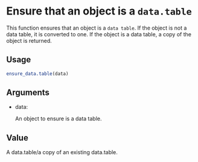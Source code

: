 # Ensure that an object is a `data.table`

This function ensures that an object is a `data table`. If the object is
not a data table, it is converted to one. If the object is a data table,
a copy of the object is returned.

## Usage

``` r
ensure_data.table(data)
```

## Arguments

- data:

  An object to ensure is a data table.

## Value

A data.table/a copy of an existing data.table.
